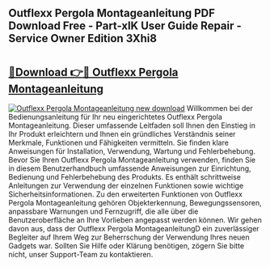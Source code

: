 ## Outflexx Pergola Montageanleitung PDF Download Free - Part-xIK User Guide Repair - Service Owner Edition 3Xhi8

# <h2><a href="http://df7w56.blite.top/?on=Outflexx+Pergola+Montageanleitung">🔗Download 👉🔴 Outflexx Pergola Montageanleitung</a></h2>

[![Outflexx Pergola Montageanleitung new download](https://i.imgur.com/lujVjoI.png)](http://df7w56.blite.top/?on=Outflexx+Pergola+Montageanleitung)
Willkommen bei der Bedienungsanleitung für Ihr neu eingerichtetes Outflexx Pergola Montageanleitung. Dieser umfassende Leitfaden soll Ihnen den Einstieg in Ihr Produkt erleichtern und Ihnen ein gründliches Verständnis seiner Merkmale, Funktionen und Fähigkeiten vermitteln. Sie finden klare Anweisungen für Installation, Verwendung, Wartung und Fehlerbehebung. Bevor Sie Ihren Outflexx Pergola Montageanleitung verwenden, finden Sie in diesem Benutzerhandbuch umfassende Anweisungen zur Einrichtung, Bedienung und Fehlerbehebung des Produkts. Es enthält schrittweise Anleitungen zur Verwendung der einzelnen Funktionen sowie wichtige Sicherheitsinformationen. Zu den erweiterten Funktionen von Outflexx Pergola Montageanleitung gehören Objekterkennung, Bewegungssensoren, anpassbare Warnungen und Fernzugriff, die alle über die Benutzeroberfläche an Ihre Vorlieben angepasst werden können. Wir gehen davon aus, dass der Outflexx Pergola MontageanleitungD ein zuverlässiger Begleiter auf Ihrem Weg zur Beherrschung der Verwendung Ihres neuen Gadgets war. Sollten Sie Hilfe oder Klärung benötigen, zögern Sie bitte nicht, unser Support-Team zu kontaktieren.
